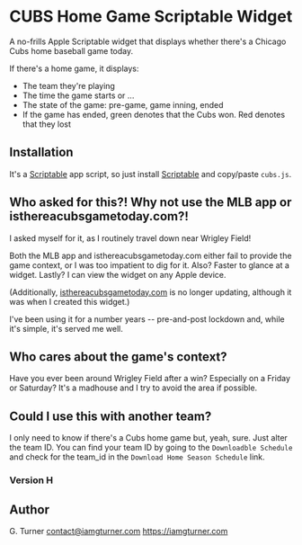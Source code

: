 # CUBS Home Game Scriptable Widget

A no-frills Apple Scriptable widget that displays whether there's a Chicago Cubs home baseball game today.

If there's a home game, it displays:

- The team they're playing
- The time the game starts or ... 
- The state of the game: pre-game, game inning, ended
- If the game has ended, green denotes that the Cubs won. Red denotes that they lost

## Installation

It's a [Scriptable](https://scriptable.app/) app script, so just install [Scriptable](https://apps.apple.com/us/app/scriptable/id1405459188?uo=4) and copy/paste `cubs.js`.

## Who asked for this?! Why not use the MLB app or isthereacubsgametoday.com?!

I asked myself for it, as I routinely travel down near Wrigley Field! 

Both the MLB app and isthereacubsgametoday.com either fail to provide the game context, or I was too impatient to dig for it. Also? Faster to glance at a widget. Lastly? I can view the widget on any Apple device. 

(Additionally, [isthereacubsgametoday.com](isthereacubsgametoday.com) is no longer updating, although it was when I created this widget.)

I've been using it for a number years -- pre-and-post lockdown and, while it's simple, it's served me well.

## Who cares about the game's context?

Have you ever been around Wrigley Field after a win? Especially on a Friday or Saturday? It's a madhouse and I try to avoid the area if possible.

## Could I use this with another team?

I only need to know if there's a Cubs home game but, yeah, sure. Just alter the team ID. You can find your team ID by going to the `Downloadble Schedule` and check for the team_id in the `Download Home Season Schedule` link.

### Version H

## Author

G. Turner
contact@iamgturner.com
https://iamgturner.com



